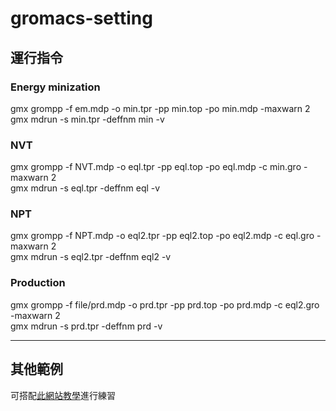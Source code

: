 # gromacs-setting
## 運行指令
### Energy minization
gmx grompp -f em.mdp -o min.tpr -pp min.top -po min.mdp -maxwarn 2<br>
gmx mdrun -s min.tpr -deffnm min -v
### NVT
gmx grompp -f NVT.mdp -o eql.tpr -pp eql.top -po eql.mdp -c min.gro -maxwarn 2<br>
gmx mdrun -s eql.tpr -deffnm eql -v
### NPT
gmx grompp -f NPT.mdp -o eql2.tpr -pp eql2.top -po eql2.mdp -c eql.gro -maxwarn 2<br>
gmx mdrun -s eql2.tpr -deffnm eql2 -v
### Production
gmx grompp -f file/prd.mdp -o prd.tpr -pp prd.top -po prd.mdp -c eql2.gro -maxwarn 2<br>
gmx mdrun -s prd.tpr -deffnm prd -v<br>

---
## 其他範例
可搭配[此網站教學](https://gaseri.org/en/tutorials/gromacs/1-tip4pew-water/#topology-file)進行練習
